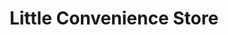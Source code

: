 ---
title: "Little Convenience Store"
url: /eastbourne/little-convenience-store/
shop: Lebensmittel
---